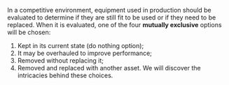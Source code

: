 In a competitive environment, equipment used in production should be evaluated to determine if they are still fit to be used or if they need to be replaced. When it is evaluated, one of the four **mutually exclusive** options will be chosen:
1. Kept in its current state (do nothing option);
2. It may be overhauled to improve performance;
3. Removed without replacing it;
4. Removed and replaced with another asset.
We will discover the intricacies behind these choices. 